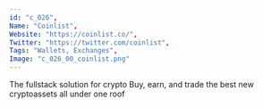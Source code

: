 ```yaml
--- 
id: "c_026", 
Name: "Coinlist", 
Website: "https://coinlist.co/", 
Twitter: "https://twitter.com/coinlist", 
Tags: "Wallets, Exchanges", 
Image: "c_026_00_coinlist.png" 
--- 
```

<!--lang:en--> 
The fullstack solution for crypto Buy, earn, and trade the best new cryptoassets all under one roof
<!--lang:es--] 
The fullstack solution for crypto Buy, earn, and trade the best new cryptoassets all under one roof
<!--lang:de--] 
The fullstack solution for crypto Buy, earn, and trade the best new cryptoassets all under one roof
<!--lang:fr--] 
The fullstack solution for crypto Buy, earn, and trade the best new cryptoassets all under one roof
<!--lang:pl--] 
The fullstack solution for crypto Buy, earn, and trade the best new cryptoassets all under one roof
<!--lang:pt--] 
The fullstack solution for crypto Buy, earn, and trade the best new cryptoassets all under one roof
[!--lang:*--> 
